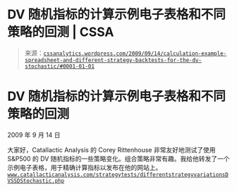 <!--yml

类别：未分类

日期：2024 年 5 月 12 日 18:49:03

-->

# DV 随机指标的计算示例电子表格和不同策略的回测 | CSSA

> 来源：[`cssanalytics.wordpress.com/2009/09/14/calculation-example-spreadsheet-and-different-strategy-backtests-for-the-dv-stochastic/#0001-01-01`](https://cssanalytics.wordpress.com/2009/09/14/calculation-example-spreadsheet-and-different-strategy-backtests-for-the-dv-stochastic/#0001-01-01)

# DV 随机指标的计算示例电子表格和不同策略的回测

2009 年 9 月 14 日

大家好，Catallactic Analysis 的 Corey Rittenhouse 非常友好地测试了使用 S&P500 的 DV 随机指标的一些策略变化。组合策略非常有趣。我给他转发了一个示例电子表格，用于精确计算指标以发布在他的网站上。[`www.catallacticanalysis.com/strategytests/differentstrategyvariationsDVSSDStochastic.php`](http://www.catallacticanalysis.com/strategytests/differentstrategyvariationsDVSSDStochastic.php)
